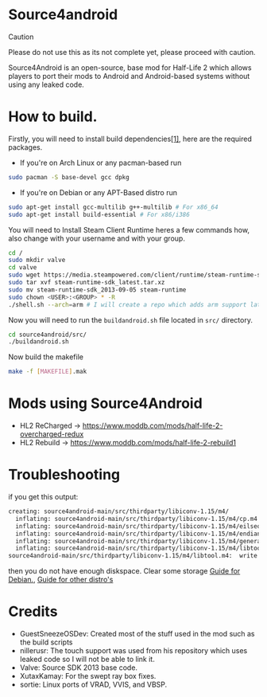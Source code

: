# Source4android
> [!CAUTION]
> Please do not use this as its not complete yet, please proceed with caution.

Source4Android is an open-source, base mod for Half-Life 2 which allows players to port their mods to Android and Android-based systems without using any leaked code.

# How to build.
Firstly, you will need to install build dependencies[[1]](https://developer.valvesoftware.com/wiki/Source_SDK_2013#Step_One:_Getting_the_basic_C/C++_development_tools), here are the required packages.
- If you're on Arch Linux or any pacman-based run
```bash
sudo pacman -S base-devel gcc dpkg
```
- If you're on Debian or any APT-Based distro run
```bash
sudo apt-get install gcc-multilib g++-multilib # For x86_64
sudo apt-get install build-essential # For x86/i386
```
You will need to Install Steam Client Runtime heres a few commands how, also change <USER> with your username and <GROUP> with your group.
```bash
cd /
sudo mkdir valve
cd valve
sudo wget https://media.steampowered.com/client/runtime/steam-runtime-sdk_latest.tar.xz
sudo tar xvf steam-runtime-sdk_latest.tar.xz
sudo mv steam-runtime-sdk_2013-09-05 steam-runtime
sudo chown <USER>:<GROUP> * -R
./shell.sh --arch=arm # I will create a repo which adds arm support later.
```
Now you will need to run the `buildandroid.sh` file located in `src/` directory.
```bash
cd source4android/src/
./buildandroid.sh
```
Now build the makefile
```bash
make -f [MAKEFILE].mak
```

# Mods using Source4Android
- HL2 ReCharged → https://www.moddb.com/mods/half-life-2-overcharged-redux
- HL2 Rebuild → https://www.moddb.com/mods/half-life-2-rebuild1

# Troubleshooting
if you get this output:
```bash
creating: source4android-main/src/thirdparty/libiconv-1.15/m4/
  inflating: source4android-main/src/thirdparty/libiconv-1.15/m4/cp.m4
  inflating: source4android-main/src/thirdparty/libiconv-1.15/m4/eilseq.m4
  inflating: source4android-main/src/thirdparty/libiconv-1.15/m4/endian.m4
  inflating: source4android-main/src/thirdparty/libiconv-1.15/m4/general.m4
  inflating: source4android-main/src/thirdparty/libiconv-1.15/m4/libtool.m4
source4android-main/src/thirdparty/libiconv-1.15/m4/libtool.m4:  write error (disk full?).  Continue? (y/n/^C)
```
then you do not have enough diskspace. Clear some storage [Guide for Debian.](https://askubuntu.com/questions/5980/how-do-i-free-up-disk-space), [Guide for other distro's](https://unix.stackexchange.com/questions/774199/how-to-clean-up-a-linux-system-to-free-up-disk-space)

# Credits
- GuestSneezeOSDev: Created most of the stuff used in the mod such as the build scripts
- nillerusr: The touch support was used from his repository which uses leaked code so I will not be able to link it.
- Valve: Source SDK 2013 base code.
- XutaxKamay: For the swept ray box fixes.
- sortie: Linux ports of VRAD, VVIS, and VBSP.
